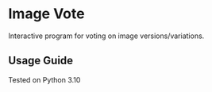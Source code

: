 # Image Vote

Interactive program for voting on image versions/variations.

## Usage Guide

Tested on Python 3.10

